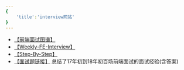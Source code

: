 ```yaml
---
{
    'title':'interview网站'
}
---
```

- [【前端面试图谱】](https://github.com/InterviewMap/CS-Interview-Knowledge-Map)
- [【Weekly-FE-Interview】](https://github.com/airuikun/Weekly-FE-Interview)
- [【Step-By-Step】](https://github.com/YvetteLau/Step-By-Step)
- [【面试题链接】](https://juejin.im/post/5b44a485e51d4519945fb6b7) 总结了17年初到18年初百场前端面试的面试经验(含答案)

